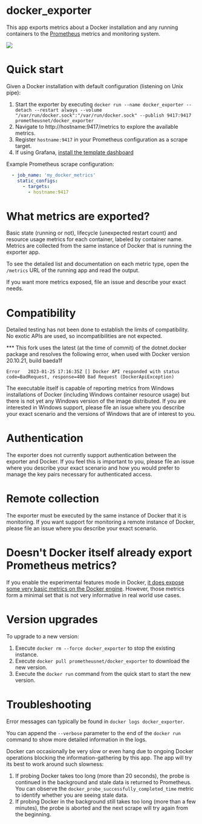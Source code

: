 # docker_exporter

This app exports metrics about a Docker installation and any running containers to the [Prometheus](https://prometheus.io) metrics and monitoring system.

![](Screenshot.png)

# Quick start

Given a Docker installation with default configuration (listening on Unix pipe):

1. Start the exporter by executing `docker run --name docker_exporter --detach --restart always --volume "/var/run/docker.sock":"/var/run/docker.sock" --publish 9417:9417 prometheusnet/docker_exporter`
1. Navigate to http://hostname:9417/metrics to explore the available metrics.
1. Register `hostname:9417` in your Prometheus configuration as a scrape target.
1. If using Grafana, [install the template dashboard](https://grafana.com/grafana/dashboards/11467)

Example Prometheus scrape configuration:

```yaml
  - job_name: 'my_docker_metrics'
    static_configs:
      - targets:
        - hostname:9417
```

# What metrics are exported?

Basic state (running or not), lifecycle (unexpected restart count) and resource usage metrics for each container, labeled by container name. Metrics are collected from the same instance of Docker that is running the exporter app.

To see the detailed list and documentation on each metric type, open the `/metrics` URL of the running app and read the output.

If you want more metrics exposed, file an issue and describe your exact needs.

# Compatibility

Detailed testing has not been done to establish the limits of compatibility. No exotic APIs are used, so incompatibilities are not expected.

*** This fork uses the latest (at the time of commit) of the dotnet.docker package and resolves the following error, when used with Docker version 20.10.21, build baeda1f

`Error   2023-01-25 17:16:35Z [] Docker API responded with status code=BadRequest, response=400 Bad Request (DockerApiException)` 

The executable itself is capable of reporting metrics from Windows installations of Docker (including Windows container resource usage) but there is not yet any Windows version of the image distributed. If you are interested in Windows support, please file an issue where you describe your exact scenario and the versions of Windows that are of interest to you.

# Authentication

The exporter does not currently support authentication between the exporter and Docker. If you feel this is important to you, please file an issue where you describe your exact scenario and how you would prefer to manage the key pairs necessary for authenticated access.

# Remote collection

The exporter must be executed by the same instance of Docker that it is monitoring. If you want support for monitoring a remote instance of Docker, please file an issue where you describe your exact scenario.

# Doesn't Docker itself already export Prometheus metrics?

If you enable the experimental features mode in Docker, [it does expose some very basic metrics on the Docker engine](https://docs.docker.com/config/thirdparty/prometheus/). However, those metrics form a minimal set that is not very informative in real world use cases.

# Version upgrades

To upgrade to a new version:

1. Execute `docker rm --force docker_exporter` to stop the existing instance.
1. Execute `docker pull prometheusnet/docker_exporter` to download the new version.
1. Execute the `docker run` command from the quick start to start the new version.

# Troubleshooting

Error messages can typically be found in `docker logs docker_exporter`.

You can append the `--verbose` parameter to the end of the `docker run` command to show more detailed information in the logs.

Docker can occasionally be very slow or even hang due to ongoing Docker operations blocking the information-gathering by this app. The app will try its best to work around such slowness:

1. If probing Docker takes too long (more than 20 seconds), the probe is continued in the background and stale data is returned to Prometheus. You can observe the `docker_probe_successfully_completed_time` metric to identify whether you are seeing stale data.
1. If probing Docker in the background still takes too long (more than a few minutes), the probe is aborted and the next scrape will try again from the beginning.
